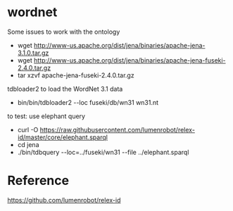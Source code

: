 # wordnet
Some issues to work with the ontology


- wget http://www-us.apache.org/dist/jena/binaries/apache-jena-3.1.0.tar.gz
- wget http://www-us.apache.org/dist/jena/binaries/apache-jena-fuseki-2.4.0.tar.gz
- tar xzvf apache-jena-fuseki-2.4.0.tar.gz

tdbloader2 to load the WordNet 3.1 data
- bin/bin/tdbloader2 --loc fuseki/db/wn31 wn31.nt

to test: use elephant query
- curl -O https://raw.githubusercontent.com/lumenrobot/relex-id/master/core/elephant.sparql
- cd jena
- ./bin/tdbquery --loc=../fuseki/wn31 --file ../elephant.sparql 


# Reference
https://github.com/lumenrobot/relex-id
